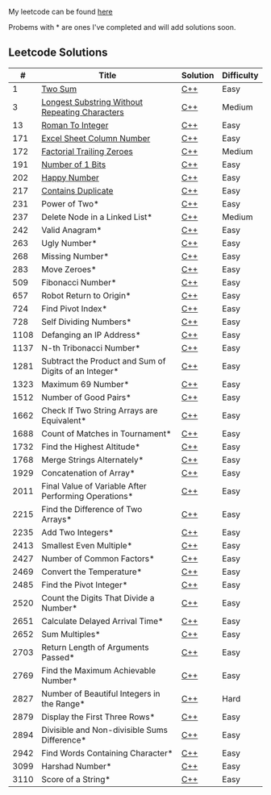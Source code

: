My leetcode can be found [here](https://leetcode.com/u/nicholasbrar/)

Probems with * are ones I've completed and will add solutions soon. 


## Leetcode Solutions  

| #   | Title                                                                                                  | Solution                                                     | Difficulty |
|-----|--------------------------------------------------------------------------------------------------------|--------------------------------------------------------------|------------|
| 1   | [Two Sum](https://leetcode.com/problems/two-sum/description/)                                                      |[C++](solutions/1-Two-Sum.cpp)                               | Easy       |
| 3   | [Longest Substring Without Repeating Characters](https://leetcode.com/problems/longest-substring-without-repeating-characters/description/)    |[C++](solutions/3-Longest-Substring-Without-Repeating-Characters.cpp)  | Medium |
| 13   | [Roman To Integer](https://leetcode.com/problems/roman-to-integer/description/)                         | [C++](solutions/13-Roman-To-Integer.cpp)                               | Easy      |
| 171   | [Excel Sheet Column Number](https://leetcode.com/problems/excel-sheet-column-number/description/)      | [C++](solutions/171-Excel-Sheet-Column-Number.cpp)      | Easy      |
| 172   | [Factorial Trailing Zeroes](https://leetcode.com/problems/factorial-trailing-zeroes/description/)      | [C++](solutions/172-Factorial-Trailing-Zeroes.cpp)      | Medium      |
| 191   | [Number of 1 Bits](https://leetcode.com/problems/number-of-1-bits/description/)                        | [C++](solutions/191-Number-Of-1-Bits.cpp)                     | Easy      |
| 202  | [Happy Number](https://leetcode.com/problems/happy-number/description/)                                 | [C++](solutions/202-Happy-Number.cpp)                         | Easy       |
| 217  | [Contains Duplicate](https://leetcode.com/problems/contains-duplicate/description/)                     | [C++](solutions/217-Contains-Duplicate.cpp)                   | Easy       |
| 231  | Power of Two*                                                                                           | [C++](solutions/231-Power-Of-Two.cpp)                         | Easy       |
| 237  | Delete Node in a Linked List*                                                                           | [C++](solutions/237-Delete-Node-In-A-Linked-List.cpp)         | Medium     |
| 242  | Valid Anagram*                                                                                          | [C++](solutions/242-Valid-Anagram.cpp)                        | Easy       |
| 263  | Ugly Number*                                                                                            | [C++](solutions/263-Ugly-Number.cpp)                          | Easy       |
| 268  | Missing Number*                                                                                         | [C++](solutions/268-Missing-Number.cpp)                       | Easy       |
| 283  | Move Zeroes*                                                                                            | [C++](solutions/283-Move-Zeroes.cpp)                          | Easy       |
| 509  | Fibonacci Number*                                                                                       | [C++](solutions/509-Fibonacci-Number.cpp)                     | Easy       |
| 657  | Robot Return to Origin*                                                                                 | [C++](solutions/657-Robot-Return-To-Origin.cpp)               | Easy       |
| 724  | Find Pivot Index*                                                                                       | [C++](solutions/724-Find-Pivot-Index.cpp)                     | Easy       |
| 728  | Self Dividing Numbers*                                                                                  | [C++](solutions/728-Self-Dividing-Numbers.cpp)                | Easy       |
| 1108 | Defanging an IP Address*                                                                                | [C++](solutions/1108-Defanging-An-IP-Address.cpp)             | Easy       |
| 1137 | N-th Tribonacci Number*                                                                                 | [C++](solutions/1137-Nth-Tribonacci-Number.cpp)               | Easy       |
| 1281 | Subtract the Product and Sum of Digits of an Integer*                                                   | [C++](solutions/1281-Subtract-Product-Sum.cpp)                | Easy       |
| 1323 | Maximum 69 Number*                                                                                      | [C++](solutions/1323-Maximum-69-Number.cpp)                   | Easy       |
| 1512 | Number of Good Pairs*                                                                                   | [C++](solutions/1512-Number-of-Good-Pairs.cpp)                | Easy       |
| 1662 | Check If Two String Arrays are Equivalent*                                                              | [C++](solutions/1662-Check-String-Arrays-Equivalent.cpp)      | Easy       |
| 1688 | Count of Matches in Tournament*                                                                         | [C++](solutions/1688-Count-Of-Matches-In-Tournament.cpp)      | Easy       |
| 1732 | Find the Highest Altitude*                                                                              | [C++](solutions/1732-Find-Highest-Altitude.cpp)               | Easy       |
| 1768 | Merge Strings Alternately*                                                                              | [C++](solutions/1768-Merge-Strings-Alternately.cpp)           | Easy       |
| 1929 | Concatenation of Array*                                                                                 | [C++](solutions/1929-Concatenation-Of-Array.cpp)              | Easy       |
| 2011 | Final Value of Variable After Performing Operations*                                                    | [C++](solutions/2011-Final-Value-Of-Variable.cpp)             | Easy       |
| 2215 | Find the Difference of Two Arrays*                                                                      | [C++](solutions/2215-Find-Difference-Two-Arrays.cpp)          | Easy       |
| 2235 | Add Two Integers*                                                                                       | [C++](solutions/2235-Add-Two-Integers.cpp)                    | Easy       |
| 2413 | Smallest Even Multiple*                                                                                 | [C++](solutions/2413-Smallest-Even-Multiple.cpp)              | Easy       |
| 2427 | Number of Common Factors*                                                                               | [C++](solutions/2427-Number-Of-Common-Factors.cpp)            | Easy       |
| 2469 | Convert the Temperature*                                                                                | [C++](solutions/2469-Convert-The-Temperature.cpp)             | Easy       |
| 2485 | Find the Pivot Integer*                                                                                 | [C++](solutions/2485-Find-The-Pivot-Integer.cpp)              | Easy       |
| 2520 | Count the Digits That Divide a Number*                                                                  | [C++](solutions/2520-Count-The-Digits.cpp)                    | Easy       |
| 2651 | Calculate Delayed Arrival Time*                                                                         | [C++](solutions/2651-Delayed-Arrival-Time.cpp)                | Easy       |
| 2652 | Sum Multiples*                                                                                          | [C++](solutions/2652-Sum-Multiples.cpp)                       | Easy       |
| 2703 | Return Length of Arguments Passed*                                                                      | [C++](solutions/2703-Return-Length-Of-Arguments-Passed.cpp)   | Easy       |
| 2769 | Find the Maximum Achievable Number*                                                                     | [C++](solutions/2769-Find-Maximum-Achievable-Number.cpp)      | Easy       |
| 2827 | Number of Beautiful Integers in the Range*                                                              | [C++](solutions/2827-Number-Of-Beautiful-Integers.cpp)        | Hard       |
| 2879 | Display the First Three Rows*                                                                           | [C++](solutions/2879-Display-First-Three-Rows.cpp)            | Easy       |
| 2894 | Divisible and Non-divisible Sums Difference*                                                            | [C++](solutions/2894-Divisible-And-Non-Divisible-Sums.cpp)    | Easy       |
| 2942 | Find Words Containing Character*                                                                        | [C++](solutions/2942-Find-Words-Containing-Character.cpp)     | Easy       |
| 3099 | Harshad Number*                                                                                         | [C++](solutions/3099-Harshad-Number.cpp)                      | Easy       |
| 3110 | Score of a String*                                                                                      | [C++](solutions/3110-Score-Of-A-String.cpp)                   | Easy       |







